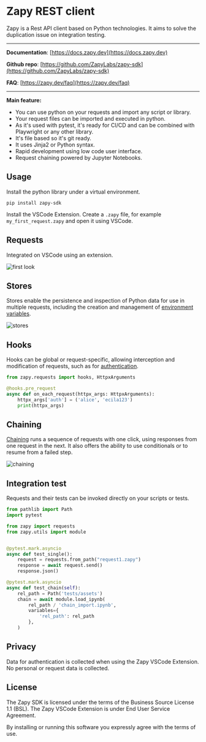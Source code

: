 # Zapy REST client

Zapy is a Rest API client based on Python technologies. It aims to solve the duplication issue on integration testing.

---

**Documentation**: [https://docs.zapy.dev](https://docs.zapy.dev)

**Github repo**: [https://github.com/ZapyLabs/zapy-sdk](https://github.com/ZapyLabs/zapy-sdk)

**FAQ**: [https://zapy.dev/faq](https://zapy.dev/faq)

---

**Main feature:**
- You can use python on your requests and import any script or library.
- Your request files can be imported and executed in python.
- As it's used with pytest, it's ready for CI/CD and can be combined with Playwright or any other library.
- It's file based so it's git ready.
- It uses Jinja2 or Python syntax.
- Rapid development using low code user interface.
- Request chaining powered by Jupyter Notebooks.


## Usage

Install the python library under a virtual environment.

```pip install zapy-sdk```

Install the VSCode Extension.
Create a `.zapy` file, for example `my_first_request.zapy` and open it using VSCode.


## Requests

Integrated on VSCode using an extension.

![first look](https://docs.zapy.dev/assets/docs/first_look.webp)

## Stores
Stores enable the persistence and inspection of Python data for use in multiple requests, including the creation and management of [environment variables](https://docs.zapy.dev/guides/environment_variables).


![stores](https://docs.zapy.dev/assets/docs/stores.webp)

## Hooks
Hooks can be global or request-specific, allowing interception and modification of requests, such as for [authentication](https://docs.zapy.dev/guides/authentication).

```python
from zapy.requests import hooks, HttpxArguments

@hooks.pre_request
async def on_each_request(httpx_args: HttpxArguments):
    httpx_args['auth'] = ('alice', 'ecila123')
    print(httpx_args)
```

## Chaining
[Chaining](https://docs.zapy.dev/guides/chaining) runs a sequence of requests with one click, using responses from one request in the next. It also offers the ability to use conditionals or to resume from a failed step.

![chaining](https://docs.zapy.dev/assets/docs/jupyter_chain.webp)

## Integration test
Requests and their tests can be invoked directly on your scripts or tests.

```python
from pathlib import Path
import pytest

from zapy import requests
from zapy.utils import module


@pytest.mark.asyncio
async def test_single():
    request = requests.from_path("request1.zapy")
    response = await request.send()
    response.json()

@pytest.mark.asyncio
async def test_chain(self):
    rel_path = Path('tests/assets')
    chain = await module.load_ipynb(
        rel_path / 'chain_import.ipynb',
        variables={
            'rel_path': rel_path
        },
    )
```

## Privacy

Data for authentication is collected when using the Zapy VSCode Extension. No personal or request data is collected.


## License

The Zapy SDK is licensed under the terms of the Business Source License 1.1 (BSL).
The Zapy VSCode Extension is under End User Service Agreement.

By installing or running this software you expressly agree with the terms of use.
